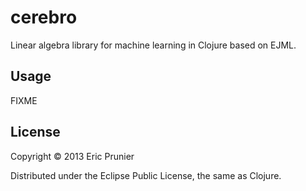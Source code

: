 # cerebro

Linear algebra library for machine learning in Clojure based on EJML.

## Usage

FIXME

## License

Copyright © 2013 Eric Prunier

Distributed under the Eclipse Public License, the same as Clojure.

